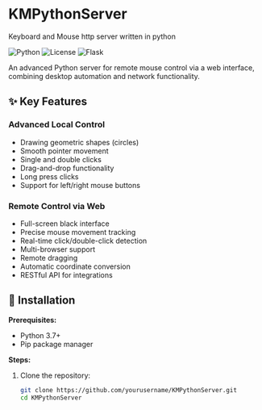 # KMPythonServer
Keyboard  and Mouse http server written in python

![Python](https://img.shields.io/badge/python-3.7%2B-blue)
![License](https://img.shields.io/badge/license-MIT-green)
![Flask](https://img.shields.io/badge/flask-2.0%2B-lightgrey)

An advanced Python server for remote mouse control via a web interface, combining desktop automation and network functionality.

## ✨ Key Features

### **Advanced Local Control**
- Drawing geometric shapes (circles)
- Smooth pointer movement
- Single and double clicks
- Drag-and-drop functionality
- Long press clicks
- Support for left/right mouse buttons

### **Remote Control via Web**
- Full-screen black interface
- Precise mouse movement tracking
- Real-time click/double-click detection
- Multi-browser support
- Remote dragging
- Automatic coordinate conversion
- RESTful API for integrations

## 🚀 Installation

**Prerequisites:**
- Python 3.7+
- Pip package manager

**Steps:**
1. Clone the repository:
   ```bash
   git clone https://github.com/yourusername/KMPythonServer.git
   cd KMPythonServer
